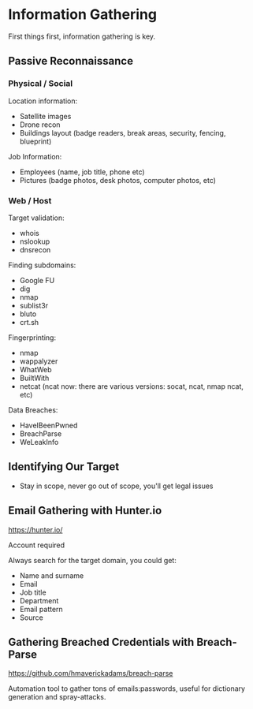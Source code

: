 # Information Gathering

First things first, information gathering is key.

## Passive Reconnaissance

### Physical / Social

Location information:

- Satellite images
- Drone recon
- Buildings layout (badge readers, break areas, security, fencing, blueprint)

Job Information:

- Employees (name, job title, phone etc)
- Pictures (badge photos, desk photos, computer photos, etc)

### Web / Host

Target validation:

- whois
- nslookup
- dnsrecon

Finding subdomains:

- Google FU
- dig
- nmap
- sublist3r
- bluto
- crt.sh

Fingerprinting:

- nmap
- wappalyzer
- WhatWeb
- BuiltWith
- netcat (ncat now: there are various versions: socat, ncat, nmap ncat, etc)

Data Breaches:

- HaveIBeenPwned
- BreachParse
- WeLeakInfo

## Identifying Our Target

* Stay in scope, never go out of scope, you'll get legal issues

## Email Gathering with Hunter.io

https://hunter.io/

Account required

Always search for the target domain, you could get:

- Name and surname
- Email
- Job title
- Department
- Email pattern
- Source

## Gathering Breached Credentials with Breach-Parse

https://github.com/hmaverickadams/breach-parse

Automation tool to gather tons of emails:passwords, useful for dictionary generation and spray-attacks.
